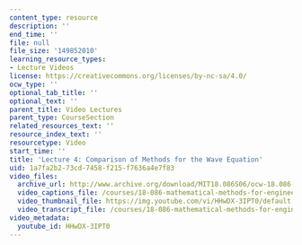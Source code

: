 ```yaml
---
content_type: resource
description: ''
end_time: ''
file: null
file_size: '149852010'
learning_resource_types:
- Lecture Videos
license: https://creativecommons.org/licenses/by-nc-sa/4.0/
ocw_type: ''
optional_tab_title: ''
optional_text: ''
parent_title: Video Lectures
parent_type: CourseSection
related_resources_text: ''
resource_index_text: ''
resourcetype: Video
start_time: ''
title: 'Lecture 4: Comparison of Methods for the Wave Equation'
uid: 1a7fa2b2-73cd-7458-f215-f7636a4e7f83
video_files:
  archive_url: http://www.archive.org/download/MIT18.086S06/ocw-18.086-15feb2006-220k.mp4
  video_captions_file: /courses/18-086-mathematical-methods-for-engineers-ii-spring-2006/ab9a5e3cbab551b2af8a05f6b8a8ad55_HHwDX-3IPT0.vtt
  video_thumbnail_file: https://img.youtube.com/vi/HHwDX-3IPT0/default.jpg
  video_transcript_file: /courses/18-086-mathematical-methods-for-engineers-ii-spring-2006/3c62a2231c01cf3f1e1f62d230ece440_HHwDX-3IPT0.pdf
video_metadata:
  youtube_id: HHwDX-3IPT0
---
```

